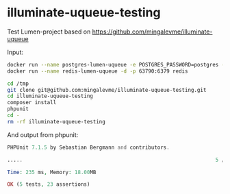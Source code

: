 # illuminate-uqueue-testing
Test Lumen-project based on https://github.com/mingalevme/illuminate-uqueue


Input:

```bash
docker run --name postgres-lumen-uqueue -e POSTGRES_PASSWORD=postgres -d -p 54320:5432 postgres:9.5
docker run --name redis-lumen-uqueue -d -p 63790:6379 redis

cd /tmp
git clone git@github.com:mingalevme/illuminate-uqueue-testing.git
cd illuminate-uqueue-testing
composer install
phpunit
cd -
rm -rf illuminate-uqueue-testing
```

And output from phpunit:

```php
PHPUnit 7.1.5 by Sebastian Bergmann and contributors.

.....                                                               5 / 5 (100%)

Time: 235 ms, Memory: 18.00MB

OK (5 tests, 23 assertions)
```
